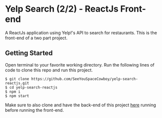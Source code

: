 # Yelp Search (2/2) - ReactJs Front-end

A ReactJs application using Yelp!'s API to search for restaurants. This is the front-end of a two part project.

## Getting Started

Open terminal to your favorite working directory. Run the following lines of code to clone this repo and run this project.

 ```shell
 $ git clone https://github.com/SeeYouSpaceCowboy/yelp-search-reactjs.git
 $ cd yelp-search-reactjs
 $ npm i
 $ npm start
 ```
Make sure to also clone and have the back-end of this project [here]("https://github.com/SeeYouSpaceCowboy/yelp-search-nodejs.git") running before running the front-end.
